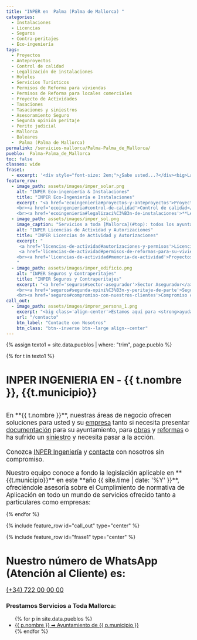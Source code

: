 ```yaml
---
title: "INPER en  Palma (Palma de Mallorca) "
categories:
  - Instalaciones
  - Licencias
  - Seguros
  - Contra-peritajes
  - Eco-ingeniería 
tags:
  - Proyectos
  - Anteproyectos
  - Control de calidad
  - Legalización de instalaciones
  - Hoteles
  - Servicios Turísticos
  - Permisos de Reforma para viviendas
  - Permisos de Reforma para locales comerciales
  - Proyecto de Actividades
  - Tasaciones
  - Tasaciones y siniestros
  - Asesoramiento Seguro
  - Segunda opinión peritaje
  - Perito judicial
  - Mallorca
  - Baleares
  -  Palma (Palma de Mallorca) 
permalink: /servicios-mallorca/Palma-Palma_de_Mallorca/ 
pueblo:  Palma-Palma_de_Mallorca 
toc: false
classes: wide
frase1: 
  - excerpt: '<div style="font-size: 2em;">¿Sabe usted...?</div><big>La actividad de INPER Ingeniería se focaliza en los <a href="/seguros">Sectores Asegurador</a>, <a href="/licencias-de-actividad">Licencias de Actividad</a>, <a href="/ecoingenieria">Instalaciones de Energías Renovables</a></big><br>'
feature_row:
  - image_path: assets/images/imper_solar.png
    alt: "INPER Eco-ingeniería & Instalaciones"
    title: "INPER Eco-Ingeniería e Instalaciones"
    excerpt: "<a href='ecoingenieria#proyectos-y-anteproyectos'>Proyectos y Anteproyectos</a>
    <br><a href='ecoingenieria#control-de-calidad'>Control de calidad</a>
    <br><a href='ecoingenieria#legalizaci%C3%B3n-de-instalaciones'>**Legalización** de instalaciones</a>"
  - image_path: assets/images/imper_sol.png
    image_caption: "Servicios a toda [Mallorca](#top): todos los ayuntamientos."
    alt: "INPER Licencias de Actividad y Autorizaciones"
    title: "INPER Licencias de Actividad y Autorizaciones"
    excerpt: "
     <a href='licencias-de-actividad#autorizaciones-y-permisos'>Licencias de actividad</a><br>
     <a href='licencias-de-actividad#permisos-de-reformas-para-su-vivienda-o-local-comercial'> Permisos de **REFORMAS** para su vivienda o local comercial</a> 
    <br><a href='licencias-de-actividad#memoria-de-actividad'>Proyectos de Actividad y Memorias</a>
    "
  - image_path: assets/images/imper_edificio.png
    alt: "INPER Seguros y Contraperitajes"
    title: "INPER Seguros y Contraperitajes"
    excerpt: "<a href='seguros#sector-asegurador'>Sector Asegurador</a>
    <br><a href='seguros#segunda-opini%C3%B3n-y-peritaje-de-parte'>Segunda opinión y peritaje de parte</a>
    <br><a href='seguros#compromiso-con-nuestros-clientes'>Compromiso con nuestros clientes</a>"
call_out:
  - image_path: assets/images/imprer_persona_1.png
    excerpt: "<big class='align-center'>Estamos aquí para <strong>ayudarle</strong>.</big>"
    url: "/contacto"
    btn_label: "Contacte con Nosotros"
    btn_class: "btn--inverse btn--large align--center"
---
```


<!--
{% assign texto = site.data.textos | where: "id", "1" %}
Kitchen products:
{% for t in texto %}
- {{ t.texto1 }}
{% endfor %}
-->

{% assign texto1 = site.data.pueblos | where: "trim", page.pueblo %}

{% for t in texto1 %}

  <h1>INPER INGENIERIA EN - {{ t.nombre }}, {{t.municipio}}</h1><br>
  <big>En **{{ t.nombre }}**, nuestras áreas de negocio ofrecen soluciones para usted y su <a href="/soluciones">empresa</a> tanto si necesita presentar <a href="/licencias-de-actividad">documentación</a> para su ayuntamiento, para <a href="/ecoingenieria">obras</a> y <a href="/ecoingenieria">reformas</a> o ha sufrido un <a href="/seguros">siniestro</a> y necesita pasar a la acción.<br><br> Conozca <a href="/soluciones">INPER Ingeniería</a> y <a href="/contacto">contacte</a> con nosotros sin compromiso.</big>
  <br><br>
  <big>Nuestro equipo conoce a fondo la legislación aplicable en **{{t.municipio}}** en este **año {{ site.time | date: '%Y' }}**, ofreciéndole asesoría sobre el Cumplimiento de normativa de Aplicación en todo un mundo de servicios ofrecido tanto a particulares como empresas:</big>

{% endfor %}

<!--{% include feature_row type="center" %}-->

{% include feature_row id="call_out" type="center" %}

{% include feature_row id="frase1" type="center" %}

<div class="notice notice--info">
<p><h1>Nuestro número de WhatsApp (Atención al Cliente) es: </h1>
<big><a href="https://wa.me/34722540848" target="_blank">(+34) 722 00 00 00</a></big></p>
</div>


<!--https://shopify.github.io/liquid/filters/where/-->


<h3 class="archive__subtitle">Prestamos Servicios a Toda Mallorca:</h3>
<div id='pueblos'>
<ul>
{% for p in site.data.pueblos %}
  <li>
    <a href="../../servicios-mallorca/{{ p.trim }}/">
      {{ p.nombre }} ➡ Ayuntamiento de {{ p.municipio }}
    </a>
  </li>
{% endfor %}
</ul>
</div>



     
